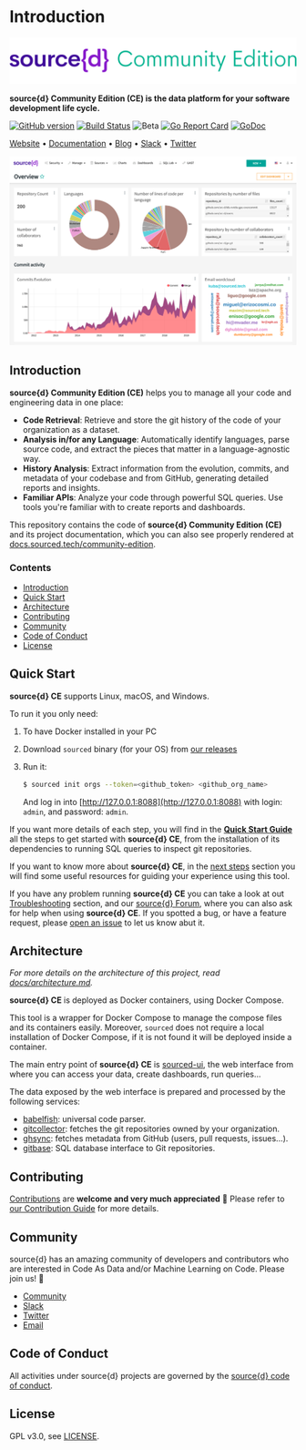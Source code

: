 # Introduction

 [![](docs/.gitbook/assets/sourced-community-edition.png)](https://www.sourced.tech)

**source{d} Community Edition \(CE\) is the data platform for your software development life cycle.**

[![GitHub version](https://badge.fury.io/gh/src-d%2Fsourced-ce.svg)](https://github.com/src-d/sourced-ce/releases) [![Build Status](https://travis-ci.com/src-d/sourced-ce.svg?branch=master)](https://travis-ci.com/src-d/sourced-ce) ![Beta](https://svg-badge.appspot.com/badge/stability/beta?color=D6604A) [![Go Report Card](https://goreportcard.com/badge/github.com/src-d/sourced-ce)](https://goreportcard.com/report/github.com/src-d/sourced-ce) [![GoDoc](https://godoc.org/github.com/src-d/sourced-ce?status.svg)](https://godoc.org/github.com/src-d/sourced-ce)

[Website](https://www.sourced.tech) • [Documentation](https://docs.sourced.tech/community-edition) • [Blog](https://blog.sourced.tech) • [Slack](http://bit.ly/src-d-community) • [Twitter](https://twitter.com/sourcedtech)

![source{d} CE dashboard](docs/.gitbook/assets/dashboard.png)

## Introduction

**source{d} Community Edition \(CE\)** helps you to manage all your code and engineering data in one place:

* **Code Retrieval**: Retrieve and store the git history of the code of your organization as a dataset.
* **Analysis in/for any Language**: Automatically identify languages, parse source code, and extract the pieces that matter in a language-agnostic way.
* **History Analysis**: Extract information from the evolution, commits, and metadata of your codebase and from GitHub, generating detailed reports and insights.
* **Familiar APIs**: Analyze your code through powerful SQL queries. Use tools you're familiar with to create reports and dashboards.

This repository contains the code of **source{d} Community Edition \(CE\)** and its project documentation, which you can also see properly rendered at [docs.sourced.tech/community-edition](https://docs.sourced.tech/community-edition).

### Contents

* [Introduction](./#introduction)
* [Quick Start](./#quick-start)
* [Architecture](./#architecture)
* [Contributing](./#contributing)
* [Community](./#community)
* [Code of Conduct](./#code-of-conduct)
* [License](./#license)

## Quick Start

**source{d} CE** supports Linux, macOS, and Windows.

To run it you only need:

1. To have Docker installed in your PC
2. Download `sourced` binary \(for your OS\) from [our releases](https://github.com/src-d/sourced-ce/releases)
3. Run it:

   ```bash
   $ sourced init orgs --token=<github_token> <github_org_name>
   ```

   And log in into [http://127.0.0.1:8088](http://127.0.0.1:8088) with login: `admin`, and password: `admin`.

If you want more details of each step, you will find in the [**Quick Start Guide**](docs/quickstart/) all the steps to get started with **source{d} CE**, from the installation of its dependencies to running SQL queries to inspect git repositories.

If you want to know more about **source{d} CE**, in the [next steps](docs/quickstart/usage.md) section you will find some useful resources for guiding your experience using this tool.

If you have any problem running **source{d} CE** you can take a look at out [Troubleshooting](docs/learn-more/troubleshooting.md) section, and our [source{d} Forum](https://forum.sourced.tech), where you can also ask for help when using **source{d} CE**. If you spotted a bug, or have a feature request, please [open an issue](https://github.com/src-d/sourced-ce/issues) to let us know abut it.

## Architecture

_For more details on the architecture of this project, read_ [_docs/architecture.md_](docs/learn-more/architecture.md)_._

**source{d} CE** is deployed as Docker containers, using Docker Compose.

This tool is a wrapper for Docker Compose to manage the compose files and its containers easily. Moreover, `sourced` does not require a local installation of Docker Compose, if it is not found it will be deployed inside a container.

The main entry point of **source{d} CE** is [sourced-ui](https://github.com/src-d/sourced-ui), the web interface from where you can access your data, create dashboards, run queries...

The data exposed by the web interface is prepared and processed by the following services:

* [babelfish](https://doc.bblf.sh): universal code parser.
* [gitcollector](https://github.com/src-d/gitcollector): fetches the git repositories owned by your organization.
* [ghsync](https://github.com/src-d/ghsync): fetches metadata from GitHub \(users, pull requests, issues...\).
* [gitbase](https://github.com/src-d/gitbase): SQL database interface to Git repositories.

## Contributing

[Contributions](https://github.com/src-d/sourced-ce/issues) are **welcome and very much appreciated** 🙌 Please refer to [our Contribution Guide](docs/learn-more/contributing.md) for more details.

## Community

source{d} has an amazing community of developers and contributors who are interested in Code As Data and/or Machine Learning on Code. Please join us! 👋

* [Community](https://sourced.tech/community/)
* [Slack](http://bit.ly/src-d-community)
* [Twitter](https://twitter.com/sourcedtech)
* [Email](mailto:hello@sourced.tech)

## Code of Conduct

All activities under source{d} projects are governed by the [source{d} code of conduct](https://github.com/src-d/guide/blob/master/.github/CODE_OF_CONDUCT.md).

## License

GPL v3.0, see [LICENSE](docs/learn-more/license.md).

